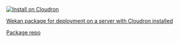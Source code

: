 [![Install on Cloudron][cloudron_button]][cloudron_install]

[Wekan package for deployment on a server with Cloudron installed](https://cloudron.io/store/io.wekan.cloudronapp.html)

[Package repo](https://git.cloudron.io/cloudron/wekan-app)

[cloudron_button]: https://cloudron.io/img/button.svg
[cloudron_install]: https://cloudron.io/button.html?app=io.wekan.cloudronapp